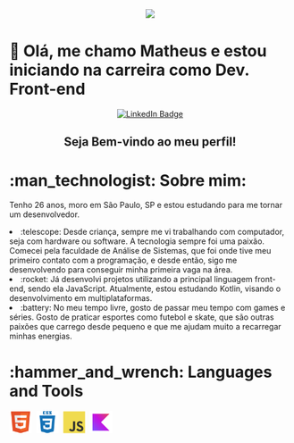 <div id="header" align="center">
  <img src="https://media.giphy.com/media/M9gbBd9nbDrOTu1Mqx/giphy.gif" width="100"/>
</div>

<h1>👋 Olá, me chamo Matheus e estou iniciando na carreira como Dev. Front-end</h1>

<div id="badges" align="center">
    <a href="https://www.linkedin.com/in/matheushilmann/">
        <img src="https://img.shields.io/badge/LinkedIn-blue?style=for-the-badge&logo=linkedin&logoColor=white" alt="LinkedIn Badge"/>
    </a>
    <h2>Seja Bem-vindo ao meu perfil!</h2>
</div>

<div>
    <h1>:man_technologist: Sobre mim:</h1>
    <p>Tenho 26 anos, moro em São Paulo, SP e estou estudando para me tornar um desenvolvedor.</p>
    <li>:telescope: Desde criança, sempre me vi trabalhando com computador, seja com hardware ou software. A tecnologia sempre foi uma paixão. Comecei pela faculdade de Análise de Sistemas, que foi onde tive meu primeiro contato com a programação, e desde então, sigo me desenvolvendo para conseguir minha primeira vaga na área.</li>
    <li>:rocket: Já desenvolvi projetos utilizando a principal linguagem front-end, sendo ela JavaScript. Atualmente, estou estudando Kotlin, visando o desenvolvimento em multiplataformas.</li>
    <li>:battery: No meu tempo livre, gosto de passar meu tempo com games e séries. Gosto de praticar esportes como futebol e skate, que são outras paixões que carrego desde pequeno e que me ajudam muito a recarregar minhas energias.</li>
<div>

<div>
    <h1>:hammer_and_wrench: Languages and Tools</h1>
    <div>
      <img src="https://github.com/devicons/devicon/blob/master/icons/html5/html5-original.svg" title="HTML5" alt="HTML" width="40" height="40"/>&nbsp;
      <img src="https://github.com/devicons/devicon/blob/master/icons/css3/css3-plain-wordmark.svg"  title="CSS3" alt="CSS" width="40" height="40"/>&nbsp;
      <img src="https://github.com/devicons/devicon/blob/master/icons/javascript/javascript-original.svg" title="JavaScript" alt="JavaScript" width="40" height="40"/>&nbsp;
      <img src="https://github.com/devicons/devicon/blob/master/icons/kotlin/kotlin-original.svg" title="Kotlin" alt="Kotlin"width="40" height="40"/>&nbsp;
    </div>
</div>

